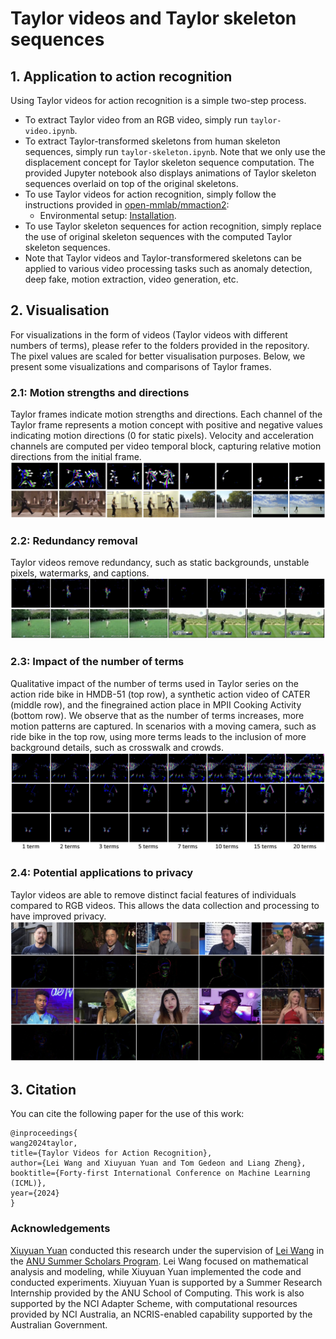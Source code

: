 # Taylor videos and Taylor skeleton sequences

## 1. Application to action recognition

Using Taylor videos for action recognition is a simple two-step process.

- To extract Taylor video from an RGB video, simply run `taylor-video.ipynb`.
- To extract Taylor-transformed skeletons from human skeleton sequences, simply run `taylor-skeleton.ipynb`. Note that we only use the displacement concept for Taylor skeleton sequence computation. The provided Jupyter notebook also displays animations of Taylor skeleton sequences overlaid on top of the original skeletons.
- To use Taylor videos for action recognition, simply follow the instructions provided in [open-mmlab/mmaction2](https://github.com/open-mmlab/mmaction2?tab=readme-ov-file):
  - Environmental setup: [Installation](https://mmaction2.readthedocs.io/en/latest/get_started/installation.html).
- To use Taylor skeleton sequences for action recognition, simply replace the use of original skeleton sequences with the computed Taylor skeleton sequences. 
- Note that Taylor videos and Taylor-transformered skeletons can be applied to various video processing tasks such as anomaly detection, deep fake, motion extraction, video generation, etc.


## 2. Visualisation

For visualizations in the form of videos (Taylor videos with different numbers of terms), please refer to the folders provided in the repository. The pixel values are scaled for better visualisation purposes. Below, we present some visualizations and comparisons of Taylor frames.

### 2.1: Motion strengths and directions
Taylor frames indicate motion strengths and directions. Each channel of the Taylor frame represents a motion concept with positive and negative values indicating motion directions (0 for static pixels). Velocity and acceleration channels are computed per video temporal block, capturing relative motion directions from the initial frame.
![Alt Text](https://github.com/LeiWangR/video-ar/blob/main/images/dir-str.png)

### 2.2: Redundancy removal
Taylor videos remove redundancy, such as static backgrounds, unstable pixels, watermarks, and captions.
![Alt Text](https://github.com/LeiWangR/video-ar/blob/main/images/rem-cap.png)

### 2.3: Impact of the number of terms
Qualitative impact of the number of terms used in Taylor series on the action ride bike in HMDB-51 (top row), a synthetic action video of CATER (middle row), and the finegrained action place in MPII Cooking Activity (bottom row). We observe that as the number of terms increases, more motion patterns are captured. In scenarios with a moving camera, such as ride bike in the top row, using more terms leads to the inclusion of more background details, such as crosswalk and crowds.
![Alt Text](https://github.com/LeiWangR/video-ar/blob/main/images/terms.png)

### 2.4: Potential applications to privacy
Taylor videos are able to remove distinct facial features of individuals compared to RGB videos. This allows the data collection and processing to have improved privacy.
![Alt Text](https://github.com/LeiWangR/video-ar/blob/main/images/face.png)

## 3. Citation

You can cite the following paper for the use of this work:

```
@inproceedings{
wang2024taylor,
title={Taylor Videos for Action Recognition},
author={Lei Wang and Xiuyuan Yuan and Tom Gedeon and Liang Zheng},
booktitle={Forty-first International Conference on Machine Learning (ICML)},
year={2024}
}
```

### Acknowledgements

[Xiuyuan Yuan](https://jackyuanx.github.io/) conducted this research under the supervision of [Lei Wang](https://leiwangr.github.io/) in the [ANU Summer Scholars Program](https://cecc.anu.edu.au/current-students/research-opportunities/summer-research-projects-2023). Lei Wang focused on mathematical analysis and modeling, while Xiuyuan Yuan implemented the code and conducted experiments. Xiuyuan Yuan is supported by a Summer Research Internship provided by the ANU School of Computing. This work is also supported by the NCI Adapter Scheme, with computational resources provided by NCI Australia, an NCRIS-enabled capability supported by the Australian Government. 
